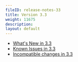 ```yaml
---
fileID: release-notes-33
title: Version 3.3
weight: 11675
description: 
layout: default
---
```

- [What's New in 3.3](release-notes-new-features33)
- [Known Issues in 3.3](release-notes-known-issues33)
- [Incompatible changes in 3.3](release-notes-upgrading-changes33)
